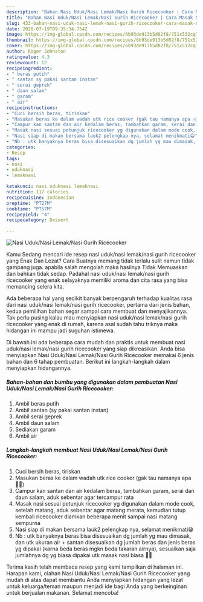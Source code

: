 ```yaml
---
description: "Bahan Nasi Uduk/Nasi Lemak/Nasi Gurih Ricecooker | Cara Masak Nasi Uduk/Nasi Lemak/Nasi Gurih Ricecooker Yang Bikin Ngiler"
title: "Bahan Nasi Uduk/Nasi Lemak/Nasi Gurih Ricecooker | Cara Masak Nasi Uduk/Nasi Lemak/Nasi Gurih Ricecooker Yang Bikin Ngiler"
slug: 433-bahan-nasi-uduk-nasi-lemak-nasi-gurih-ricecooker-cara-masak-nasi-uduk-nasi-lemak-nasi-gurih-ricecooker-yang-bikin-ngiler
date: 2020-07-19T09:35:34.754Z
image: https://img-global.cpcdn.com/recipes/6b93de913b5d82f8/751x532cq70/nasi-uduknasi-lemaknasi-gurih-ricecooker-foto-resep-utama.jpg
thumbnail: https://img-global.cpcdn.com/recipes/6b93de913b5d82f8/751x532cq70/nasi-uduknasi-lemaknasi-gurih-ricecooker-foto-resep-utama.jpg
cover: https://img-global.cpcdn.com/recipes/6b93de913b5d82f8/751x532cq70/nasi-uduknasi-lemaknasi-gurih-ricecooker-foto-resep-utama.jpg
author: Roger Johnston
ratingvalue: 4.3
reviewcount: 12
recipeingredient:
- " beras putih"
- " santan sy pakai santan instan"
- " serai geprek"
- " daun salam"
- " garam"
- " air"
recipeinstructions:
- "Cuci bersih beras, tiriskan"
- "Masukan beras ke dalam wadah utk rice cooker (gak tau namanya apa ✌🏻)"
- "Campur kan santan dan air kedalam beras, tambahkan garam, serai dan daun salam, aduk sebentar agar tercampur rata"
- "Masak nasi sesuai petunjuk ricecooker yg digunakan dalam mode cook, setelah matang, aduk sebentar agar matang merata, kemudian tutup kembali ricecooker diamkan beberapa menit sampai nasi matang sempurna"
- "Nasi siap di makan bersama lauk2 pelengkap nya, selamat menikmati😁"
- "Nb : utk banyaknya beras bisa disesuaikan dg jumlah yg mau dimasak, dan utk ukuran air + santan disesuaikan dg jumlah beras dan jenis beras yg dipakai (karna beda beras mgkn beda takaran airnya), sesuaikan saja jumlahnya dg yg biasa dipakai utk masak nasi biasa ✌🏻"
categories:
- Resep
tags:
- nasi
- uduknasi
- lemaknasi

katakunci: nasi uduknasi lemaknasi 
nutrition: 117 calories
recipecuisine: Indonesian
preptime: "PT27M"
cooktime: "PT57M"
recipeyield: "4"
recipecategory: Dessert

---
```



![Nasi Uduk/Nasi Lemak/Nasi Gurih Ricecooker](https://img-global.cpcdn.com/recipes/6b93de913b5d82f8/751x532cq70/nasi-uduknasi-lemaknasi-gurih-ricecooker-foto-resep-utama.jpg)

Kamu Sedang mencari ide resep nasi uduk/nasi lemak/nasi gurih ricecooker yang Enak Dan Lezat? Cara Buatnya memang tidak terlalu sulit namun tidak gampang juga. apabila salah mengolah maka hasilnya Tidak Memuaskan dan bahkan tidak sedap. Padahal nasi uduk/nasi lemak/nasi gurih ricecooker yang enak selayaknya memiliki aroma dan cita rasa yang bisa memancing selera kita.



Ada beberapa hal yang sedikit banyak berpengaruh terhadap kualitas rasa dari nasi uduk/nasi lemak/nasi gurih ricecooker, pertama dari jenis bahan, kedua pemilihan bahan segar sampai cara membuat dan menyajikannya. Tak perlu pusing kalau mau menyiapkan nasi uduk/nasi lemak/nasi gurih ricecooker yang enak di rumah, karena asal sudah tahu triknya maka hidangan ini mampu jadi suguhan istimewa.


Di bawah ini ada beberapa cara mudah dan praktis untuk membuat nasi uduk/nasi lemak/nasi gurih ricecooker yang siap dikreasikan. Anda bisa menyiapkan Nasi Uduk/Nasi Lemak/Nasi Gurih Ricecooker memakai 6 jenis bahan dan 6 tahap pembuatan. Berikut ini langkah-langkah dalam menyiapkan hidangannya.

<!--inarticleads1-->

##### Bahan-bahan dan bumbu yang digunakan dalam pembuatan Nasi Uduk/Nasi Lemak/Nasi Gurih Ricecooker:

1. Ambil  beras putih
1. Ambil  santan (sy pakai santan instan)
1. Ambil  serai geprek
1. Ambil  daun salam
1. Sediakan  garam
1. Ambil  air




<!--inarticleads2-->

##### Langkah-langkah membuat Nasi Uduk/Nasi Lemak/Nasi Gurih Ricecooker:

1. Cuci bersih beras, tiriskan
1. Masukan beras ke dalam wadah utk rice cooker (gak tau namanya apa ✌🏻)
1. Campur kan santan dan air kedalam beras, tambahkan garam, serai dan daun salam, aduk sebentar agar tercampur rata
1. Masak nasi sesuai petunjuk ricecooker yg digunakan dalam mode cook, setelah matang, aduk sebentar agar matang merata, kemudian tutup kembali ricecooker diamkan beberapa menit sampai nasi matang sempurna
1. Nasi siap di makan bersama lauk2 pelengkap nya, selamat menikmati😁
1. Nb : utk banyaknya beras bisa disesuaikan dg jumlah yg mau dimasak, dan utk ukuran air + santan disesuaikan dg jumlah beras dan jenis beras yg dipakai (karna beda beras mgkn beda takaran airnya), sesuaikan saja jumlahnya dg yg biasa dipakai utk masak nasi biasa ✌🏻




Terima kasih telah membaca resep yang kami tampilkan di halaman ini. Harapan kami, olahan Nasi Uduk/Nasi Lemak/Nasi Gurih Ricecooker yang mudah di atas dapat membantu Anda menyiapkan hidangan yang lezat untuk keluarga/teman maupun menjadi ide bagi Anda yang berkeinginan untuk berjualan makanan. Selamat mencoba!
